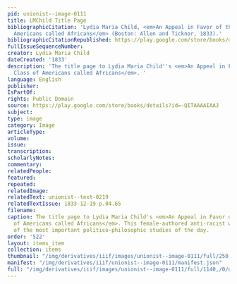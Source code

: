 ```yaml
---
pid: unionist--image-0111
title: LMChild Title Page
bibliographicCitation: 'Lydia Maria Child, <em>An Appeal in Favor of that Class of
  Americans called Africans</em> (Boston: Allen and Ticknor, 1833).'
bibliographicCitationRepublished: https://play.google.com/store/books/details?id=-QITAAAAIAAJ
fullIssueSequenceNumber: 
creator: Lydia Maria Child
dateCreated: '1833'
description: 'The title page to Lydia Maria Child''s <em>An Appeal in Favor of that
  Class of Americans called Africans</em>. '
language: English
publisher: 
IsPartOf: 
rights: Public Domain
source: https://play.google.com/store/books/details?id=-QITAAAAIAAJ
subject: 
type: image
category: Image
articleType: 
volume: 
issue: 
transcription: 
scholarlyNotes: 
commentary: 
relatedPeople: 
featured: 
repeated: 
relatedImage: 
relatedText: unionist--text-0219
relatedTextIssue: 1833-12-19 p.04.65
filename: 
caption: The title page to Lydia Maria Child's <em>An Appeal in Favor of that Class
  of Americans called Africans</em>. This female-authored anti-racist work was one
  of the most important politico-philosophic studies of the day.
order: '522'
layout: items_item
collection: items
thumbnail: "/img/derivatives/iiif/images/unionist--image-0111/full/250,/0/default.jpg"
manifest: "/img/derivatives/iiif/unionist--image-0111/manifest.json"
full: "/img/derivatives/iiif/images/unionist--image-0111/full/1140,/0/default.jpg"
---
```

